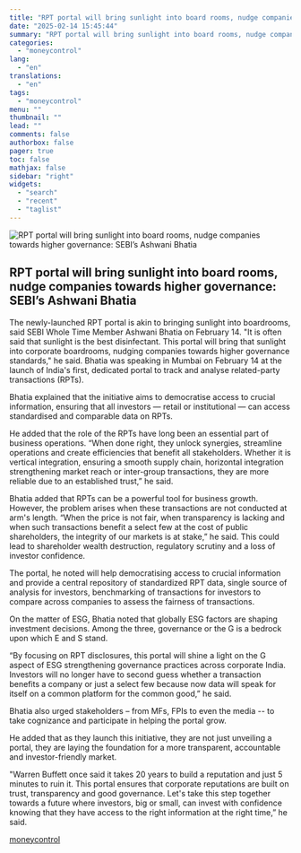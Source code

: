 ```yaml
---
title: "RPT portal will bring sunlight into board rooms, nudge companies towards higher governance: SEBI’s Ashwani Bhatia"
date: "2025-02-14 15:45:44"
summary: "RPT portal will bring sunlight into board rooms, nudge companies towards higher governance: SEBI’s Ashwani Bhatia The newly-launched RPT portal is akin to bringing sunlight into boardrooms, said SEBI Whole Time Member Ashwani Bhatia on February 14. \"It is often said that sunlight is the best disinfectant. This portal will..."
categories:
  - "moneycontrol"
lang:
  - "en"
translations:
  - "en"
tags:
  - "moneycontrol"
menu: ""
thumbnail: ""
lead: ""
comments: false
authorbox: false
pager: true
toc: false
mathjax: false
sidebar: "right"
widgets:
  - "search"
  - "recent"
  - "taglist"
---
```


![RPT portal will bring sunlight into board rooms, nudge companies towards higher governance: SEBI’s Ashwani Bhatia](//stat1.moneycontrol.com/mcnews//images/grey_bg.gif "RPT portal will bring sunlight into board rooms, nudge companies towards higher governance: SEBI’s Ashwani Bhatia")

RPT portal will bring sunlight into board rooms, nudge companies towards higher governance: SEBI’s Ashwani Bhatia
-----------------------------------------------------------------------------------------------------------------

 

The newly-launched RPT portal is akin to bringing sunlight into boardrooms, said SEBI Whole Time Member Ashwani Bhatia on February 14. "It is often said that sunlight is the best disinfectant. This portal will bring that sunlight into corporate boardrooms, nudging companies towards higher governance standards," he said. Bhatia was speaking in Mumbai on February 14 at the launch of India's first, dedicated portal to track and analyse related-party transactions (RPTs).

Bhatia explained that the initiative aims to democratise access to crucial information, ensuring that all investors — retail or institutional — can access standardised and comparable data on RPTs.

He added that the role of the RPTs have long been an essential part of business operations. “When done right, they unlock synergies, streamline operations and create efficiencies that benefit all stakeholders. Whether it is vertical integration, ensuring a smooth supply chain, horizontal integration strengthening market reach or inter-group transactions, they are more reliable due to an established trust,” he said.

Bhatia added that RPTs can be a powerful tool for business growth. However, the problem arises when these transactions are not conducted at arm's length. “When the price is not fair, when transparency is lacking and when such transactions benefit a select few at the cost of public shareholders, the integrity of our markets is at stake,” he said. This could lead to shareholder wealth destruction, regulatory scrutiny and a loss of investor confidence.

The portal, he noted will help democratising access to crucial information and provide a central repository of standardized RPT data, single source of analysis for investors, benchmarking of transactions for investors to compare across companies to assess the fairness of transactions.

On the matter of ESG, Bhatia noted that globally ESG factors are shaping investment decisions. Among the three, governance or the G is a bedrock upon which E and S stand.

“By focusing on RPT disclosures, this portal will shine a light on the G aspect of ESG strengthening governance practices across corporate India. Investors will no longer have to second guess whether a transaction benefits a company or just a select few because now data will speak for itself on a common platform for the common good,” he said.

Bhatia also urged stakeholders – from MFs, FPIs to even the media -- to take cognizance and participate in helping the portal grow.

He added that as they launch this initiative, they are not just unveiling a portal, they are laying the foundation for a more transparent, accountable and investor-friendly market.

"Warren Buffett once said it takes 20 years to build a reputation and just 5 minutes to ruin it. This portal ensures that corporate reputations are built on trust, transparency and good governance. Let's take this step together towards a future where investors, big or small, can invest with confidence knowing that they have access to the right information at the right time,” he said.

[moneycontrol](https://www.moneycontrol.com/news/business/markets/rpt-portal-will-bring-sunlight-into-board-rooms-nudge-companies-towards-higher-governance-sebi-s-ashwani-bhatia-12941047.html)
